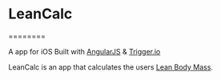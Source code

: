 # LeanCalc
========

A app for iOS Built with [AngularJS](http://angularjs.org/) &amp; [Trigger.io](https://trigger.io/)

LeanCalc is an app that calculates the users [Lean Body Mass](http://en.wikipedia.org/wiki/Lean_body_mass).